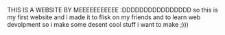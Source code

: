 THIS IS A WEBSITE BY MEEEEEEEEEEE :DDDDDDDDDDDDDDDD
so this is my first website and i made it to flisk on my friends and to learn web devolpment so i make some desent cool stuff i want to make ;)))
